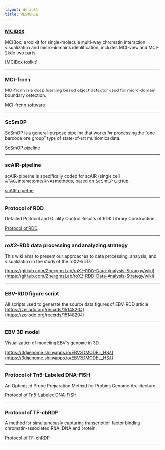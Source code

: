 ```yaml
---
layout: default
title: RESOURCE
---
```


### [MCIBox](https://github.com/ZhengmzLab/MCIBox)
MCIBox: a toolkit for single-molecule multi-way chromatin interaction visualization and micro-domains identification, includes MCI-view and MCI-2kde two parts.

[MCIBox toolkit]

---

### MCI-frcnn
MC-frcnn is a deep learning based object detector used for micro-domain boundary detection.

[MCI-frcnn software](https://github.com/ZhengmzLab/MCI-frcnn)

---

### ScSmOP
ScSmOP is a general-purpose pipeline that works for processing the “one barcode one group” type of state-of-art multiomics data.

[ScSmOP pipeline](https://github.com/ZhengmzLab/ScSmOP)

---

### scAIR-pipeline
scAIR-pipeline is specifically coded for scAIR (single cell ATAC/Interactome/RNA) methods, based on ScSmOP GitHub.

[scAIR pipeline](https://github.com/ZhengmzLab/scAIR-pipeline)

---

### Protocol of RDD
Detailed Protocol and Quality Control Results of RDD Library Construction.

[Protocol of RDD](https://github.com/ZhengmzLab/roX2-RDD-Data-Analysis-Strategy/blob/main/roX2-RDD-protocol.pdf)

---

### *roX2*-RDD data processing and analyzing strategy
This wiki aims to present our approaches to data processing, analysis, and visualization in the study of the roX2-RDD.

[https://github.com/ZhengmzLab/roX2-RDD-Data-Analysis-Strategy/wiki](https://github.com/ZhengmzLab/roX2-RDD-Data-Analysis-Strategy/wiki)

---

### EBV-RDD figure script
All scripts used to generate the source data figures of EBV-RDD article
[https://zenodo.org/records/15148204](https://zenodo.org/records/15148204)

---

### EBV 3D model
Visualization of modeling EBV's genome in 3D.

[https://3dgenome.shinyapps.io/EBV3DMODEL_HSA](https://3dgenome.shinyapps.io/EBV3DMODEL_HSA)

---

### Protocol of Tn5-Labeled DNA-FISH
An Optimized Probe Preparation Method for Probing Genome Architecture.

[Protocol of Tn5-Labeled DNA-FISH](https://www.mdpi.com/1422-0067/26/5/2224)

---

### Protocol of TF-chRDP
A method for simultaneously capturing transcription factor binding chromatin-associated RNA, DNA and protein.

[Protocol of TF-chRDP](https://www.frontiersin.org/journals/cell-and-developmental-biology/articles/10.3389/fcell.2025.1561540/full)

---
